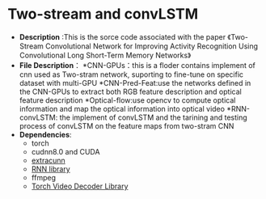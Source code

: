 Two-stream and convLSTM
=====
* **Description** :This is the sorce code  associated with the paper 《Two-Stream Convolutional Network for Improving Activity Recognition Using Convolutional Long Short-Term Memory Networks》
* **File Description**：
  *CNN-GPUs：this is a floder contains implement of cnn used as Two-stram network, suporting to fine-tune on specific dataset with  multi-GPU
  *CNN-Pred-Feat:use the networks defined in the CNN-GPUs to extract both RGB feature description and optical feature description
  *Optical-flow:use opencv to compute optical  information and map the optical  information into  optical video
  *RNN-convLSTM: the implement of convLSTM and the tarining and testing process of  convLSTM on the feature maps from two-stram CNN
* **Dependencies**:
  * torch
  * cudnn8.0 and CUDA
  * [extracunn](https://github.com/viorik/extracunn)
  * [RNN library](https://github.com/Element-Research/rnn)
  * ffmpeg
  * [Torch Video Decoder Library](https://github.com/e-lab/torch-toolbox/tree/master/Video-decoder)
